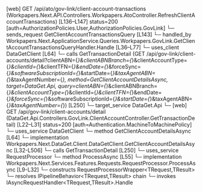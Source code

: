 [web] GET /api/ato/gov-link/client-account-transactions  (Workpapers.Next.API.Controllers.Workpapers.AtoController.RefreshClientAccountTransactions)  [L136–L147] status=200 [auth=AuthorizationPolicies.User,AuthorizationPolicies.GovLink]
  └─ sends_request GetClientAccountTransactionsQuery [L143]
    └─ handled_by Workpapers.Next.ApplicationService.Queries.Workpapers.GovLink.GetClientAccountTransactionsQueryHandler.Handle [L36–L77]
      └─ uses_client DataGetClient [L64]
        └─ calls GetTransactionDetail (GET /api/gov-link/client-accounts/detail?clientABN={*}&clientABNBranch={*}&clientAccountType={*}&clientId={*}&clientTFN={*}&endDate={*}&forceSync={*}&softwareSubscriptionId={*}&startDate={*}&taxAgentABN={*}&taxAgentNumber={*}, method=GetClientAccountDetailsAsync, target=DataGet.Api, query=clientABN={*}&clientABNBranch={*}&clientAccountType={*}&clientId={*}&clientTFN={*}&endDate={*}&forceSync={*}&softwareSubscriptionId={*}&startDate={*}&taxAgentABN={*}&taxAgentNumber={*}) [L250]
          └─ target_service DataGet.Api
            └─ [web] GET /api/gov-link/client-accounts/detail  (DataGet.Api.Controllers.GovLink.ClientAccountController.GetTransactionDetail)  [L22–L31] status=200 [auth=Authentication.MachineToMachinePolicy]
      └─ uses_service DataGetClient
        └─ method GetClientAccountDetailsAsync [L64]
          └─ implementation Workpapers.Next.DataGet.Client.DataGetClient.GetClientAccountDetailsAsync [L32-L506]
            └─ calls GetTransactionDetail [L250]
      └─ uses_service RequestProcessor
        └─ method ProcessAsync [L55]
          └─ implementation Workpapers.Next.Services.Features.Requests.RequestProcessor.ProcessAsync [L9-L32]
            └─ constructs RequestProcessorWrapper<TRequest,TResult>
            └─ resolves IPipelineBehavior<TRequest,TResult> chain
            └─ invokes IAsyncRequestHandler<TRequest,TResult>.Handle

